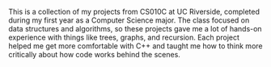 This is a collection of my projects from CS010C at UC Riverside, completed during my first year as a Computer Science major. The class focused on data structures and algorithms, so these projects gave me a lot of hands-on experience with things like trees, graphs, and recursion. Each project helped me get more comfortable with C++ and taught me how to think more critically about how code works behind the scenes.
